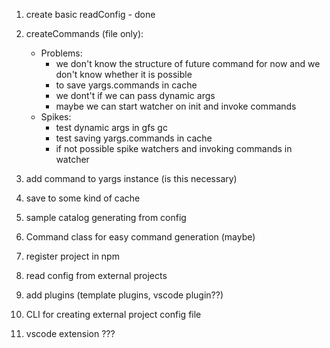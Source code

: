 1. create basic readConfig - done
2. createCommands (file only):

   - Problems:
     - we don't know the structure of future command for now and we don't know whether it is possible
     - to save yargs.commands in cache
     - we dont't if we can pass dynamic args
     - maybe we can start watcher on init and invoke commands
   - Spikes:
     - test dynamic args in gfs gc
     - test saving yargs.commands in cache
     - if not possible spike watchers and invoking commands in watcher

3. add command to yargs instance (is this necessary)
4. save to some kind of cache

5. sample catalog generating from config
6. Command class for easy command generation (maybe)
7. register project in npm
8. read config from external projects
9. add plugins (template plugins, vscode plugin??)
10. CLI for creating external project config file
11. vscode extension ???
